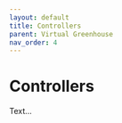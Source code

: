 ```yaml
---
layout: default
title: Controllers
parent: Virtual Greenhouse
nav_order: 4
---
```

# Controllers

Text...
